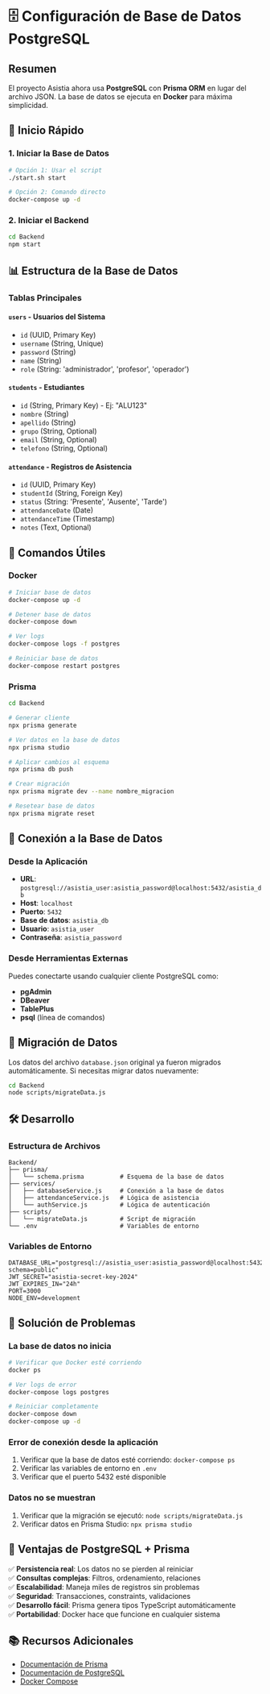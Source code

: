 # 🗄️ Configuración de Base de Datos PostgreSQL

## Resumen

El proyecto Asistia ahora usa **PostgreSQL** con **Prisma ORM** en lugar del archivo JSON. La base de datos se ejecuta en **Docker** para máxima simplicidad.

## 🚀 Inicio Rápido

### 1. Iniciar la Base de Datos
```bash
# Opción 1: Usar el script
./start.sh start

# Opción 2: Comando directo
docker-compose up -d
```

### 2. Iniciar el Backend
```bash
cd Backend
npm start
```

## 📊 Estructura de la Base de Datos

### Tablas Principales

#### `users` - Usuarios del Sistema
- `id` (UUID, Primary Key)
- `username` (String, Unique)
- `password` (String)
- `name` (String)
- `role` (String: 'administrador', 'profesor', 'operador')

#### `students` - Estudiantes
- `id` (String, Primary Key) - Ej: "ALU123"
- `nombre` (String)
- `apellido` (String)
- `grupo` (String, Optional)
- `email` (String, Optional)
- `telefono` (String, Optional)

#### `attendance` - Registros de Asistencia
- `id` (UUID, Primary Key)
- `studentId` (String, Foreign Key)
- `status` (String: 'Presente', 'Ausente', 'Tarde')
- `attendanceDate` (Date)
- `attendanceTime` (Timestamp)
- `notes` (Text, Optional)

## 🔧 Comandos Útiles

### Docker
```bash
# Iniciar base de datos
docker-compose up -d

# Detener base de datos
docker-compose down

# Ver logs
docker-compose logs -f postgres

# Reiniciar base de datos
docker-compose restart postgres
```

### Prisma
```bash
cd Backend

# Generar cliente
npx prisma generate

# Ver datos en la base de datos
npx prisma studio

# Aplicar cambios al esquema
npx prisma db push

# Crear migración
npx prisma migrate dev --name nombre_migracion

# Resetear base de datos
npx prisma migrate reset
```

## 🔗 Conexión a la Base de Datos

### Desde la Aplicación
- **URL**: `postgresql://asistia_user:asistia_password@localhost:5432/asistia_db`
- **Host**: `localhost`
- **Puerto**: `5432`
- **Base de datos**: `asistia_db`
- **Usuario**: `asistia_user`
- **Contraseña**: `asistia_password`

### Desde Herramientas Externas
Puedes conectarte usando cualquier cliente PostgreSQL como:
- **pgAdmin**
- **DBeaver**
- **TablePlus**
- **psql** (línea de comandos)

## 📝 Migración de Datos

Los datos del archivo `database.json` original ya fueron migrados automáticamente. Si necesitas migrar datos nuevamente:

```bash
cd Backend
node scripts/migrateData.js
```

## 🛠️ Desarrollo

### Estructura de Archivos
```
Backend/
├── prisma/
│   └── schema.prisma          # Esquema de la base de datos
├── services/
│   ├── databaseService.js     # Conexión a la base de datos
│   ├── attendanceService.js   # Lógica de asistencia
│   └── authService.js         # Lógica de autenticación
├── scripts/
│   └── migrateData.js         # Script de migración
└── .env                       # Variables de entorno
```

### Variables de Entorno
```env
DATABASE_URL="postgresql://asistia_user:asistia_password@localhost:5432/asistia_db?schema=public"
JWT_SECRET="asistia-secret-key-2024"
JWT_EXPIRES_IN="24h"
PORT=3000
NODE_ENV=development
```

## 🐛 Solución de Problemas

### La base de datos no inicia
```bash
# Verificar que Docker esté corriendo
docker ps

# Ver logs de error
docker-compose logs postgres

# Reiniciar completamente
docker-compose down
docker-compose up -d
```

### Error de conexión desde la aplicación
1. Verificar que la base de datos esté corriendo: `docker-compose ps`
2. Verificar las variables de entorno en `.env`
3. Verificar que el puerto 5432 esté disponible

### Datos no se muestran
1. Verificar que la migración se ejecutó: `node scripts/migrateData.js`
2. Verificar datos en Prisma Studio: `npx prisma studio`

## 🎉 Ventajas de PostgreSQL + Prisma

✅ **Persistencia real**: Los datos no se pierden al reiniciar  
✅ **Consultas complejas**: Filtros, ordenamiento, relaciones  
✅ **Escalabilidad**: Maneja miles de registros sin problemas  
✅ **Seguridad**: Transacciones, constraints, validaciones  
✅ **Desarrollo fácil**: Prisma genera tipos TypeScript automáticamente  
✅ **Portabilidad**: Docker hace que funcione en cualquier sistema  

## 📚 Recursos Adicionales

- [Documentación de Prisma](https://www.prisma.io/docs)
- [Documentación de PostgreSQL](https://www.postgresql.org/docs/)
- [Docker Compose](https://docs.docker.com/compose/)
